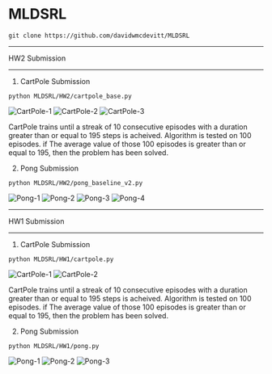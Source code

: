 # MLDSRL

```
git clone https://github.com/davidwmcdevitt/MLDSRL
```

_____________________________________________

HW2 Submission

_____________________________________________
   
1. CartPole Submission
   
```
python MLDSRL/HW2/cartpole_base.py
```
![CartPole-1](./HW2/results/cartpole_rolling_dur.png)
![CartPole-2](./HW2/results/cartpole_policy_loss.png)
![CartPole-3](./HW2/results/cartpole_value_loss.png)

CartPole trains until a streak of 10 consecutive episodes with a duration greater than or equal to 195 steps is acheived. Algorithm is tested on 100 episodes. if The average value of those 100 episodes is greater than or equal to 195, then the problem has been solved. 

2. Pong Submission

```
python MLDSRL/HW2/pong_baseline_v2.py
```
![Pong-1](./HW2/results/pong_avg_life.png)
![Pong-2](./HW2/results/pong_avg_reward.png)
![Pong-3](./HW2/results/pong_loss.png)
![Pong-4](./HW2/results/pong_rolling_val_loss.png)


_____________________________________________

HW1 Submission

_____________________________________________

1. CartPole Submission
   
```
python MLDSRL/HW1/cartpole.py
```

![CartPole-1](./HW1/results/cartpole_rolling_duration.png)
![CartPole-2](./HW1/results/cartpole_rolling_loss.png)

CartPole trains until a streak of 10 consecutive episodes with a duration greater than or equal to 195 steps is acheived. Algorithm is tested on 100 episodes. if The average value of those 100 episodes is greater than or equal to 195, then the problem has been solved. 

2. Pong Submission

```
python MLDSRL/HW1/pong.py
```
![Pong-1](./HW1/results/pong_avg_life.png)
![Pong-2](./HW1/results/pong_avg_reward.png)
![Pong-3](./HW1/results/pong_loss.png)
